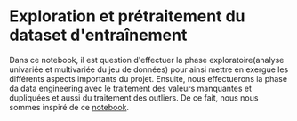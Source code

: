 # Exploration et prétraitement du dataset d'entraînement

Dans ce notebook, il est question d'effectuer la phase exploratoire(analyse univariée et multivariée du jeu de données) pour ainsi mettre en exergue les différents aspects importants du projet.
Ensuite, nous effectuerons la phase da data engineering avec le traitement des valeurs manquantes et dupliquées et aussi du traitement des outliers.
De ce fait, nous nous sommes inspiré de ce [notebook](https://www.kaggle.com/sanjaylalwani/spaceship-titanic-eda#Model-Training).

